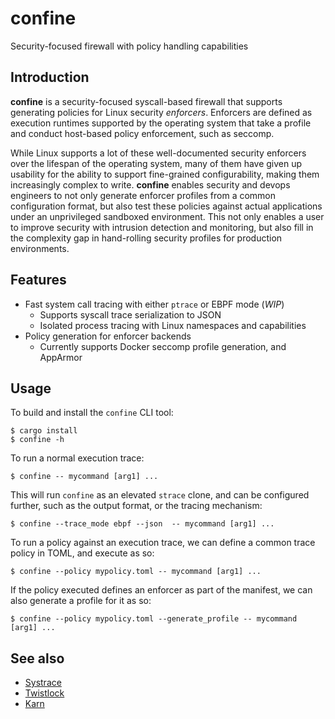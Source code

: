 # confine

Security-focused firewall with policy handling capabilities

## Introduction

__confine__ is a security-focused syscall-based firewall that supports generating policies for Linux security _enforcers_. Enforcers are defined as execution runtimes supported by the operating system that take a profile and conduct host-based policy enforcement, such as seccomp.

While Linux supports a lot of these well-documented security enforcers over the lifespan of the operating system, many of them have given up usability for the
ability to support fine-grained configurability, making them increasingly complex to write. __confine__ enables security and devops engineers to not only generate enforcer profiles
from a common configuration format, but also test these policies against actual applications under an unprivileged sandboxed environment. This not only enables
a user to improve security with intrusion detection and monitoring, but also fill in the complexity gap in hand-rolling security profiles for production environments.

## Features

* Fast system call tracing with either `ptrace` or EBPF mode (_WIP_)
  * Supports syscall trace serialization to JSON
  * Isolated process tracing with Linux namespaces and capabilities
* Policy generation for enforcer backends
  * Currently supports Docker seccomp profile generation, and AppArmor

## Usage

To build and install the `confine` CLI tool:

```
$ cargo install
$ confine -h
```

To run a normal execution trace:

```
$ confine -- mycommand [arg1] ...
```

This will run `confine` as an elevated `strace` clone, and can be configured further, such as the output
format, or the tracing mechanism:

```
$ confine --trace_mode ebpf --json  -- mycommand [arg1] ...
```


To run a policy against an execution trace, we can define a common trace policy in TOML, and execute as so:

```
$ confine --policy mypolicy.toml -- mycommand [arg1] ...
```

If the policy executed defines an enforcer as part of the manifest, we can also generate a profile for it as so:

```
$ confine --policy mypolicy.toml --generate_profile -- mycommand [arg1] ...
```


## See also

* [Systrace](http://www.citi.umich.edu/u/provos/systrace/)
* [Twistlock](https://www.twistlock.com/2018/01/24/automated-policy-library-system-call-defense-2-3-deep-dive/)
* [Karn](https://github.com/grantseltzer/karn)
